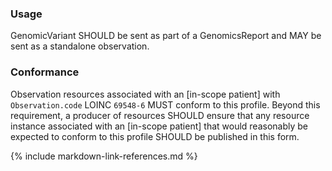 ### Usage

GenomicVariant SHOULD be sent as part of a GenomicsReport and MAY be sent as a standalone observation.

### Conformance

Observation resources associated with an [in-scope patient] with `Observation.code` LOINC `69548-6` MUST conform to this profile. Beyond this requirement, a producer of resources SHOULD ensure that any resource instance associated with an [in-scope patient] that would reasonably be expected to conform to this profile SHOULD be published in this form.

{% include markdown-link-references.md %}